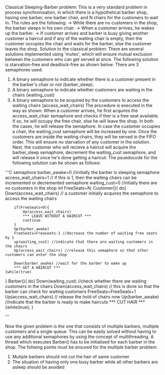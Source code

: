 
Classical Sleeping-Barber problem:
This is a very standard problem in process synchronisation, in which there is a hypothetical barber shop,
having one barber, one barber chair, and N chairs for the customers to wait in.
The rules are the following:
-> While there are no customers in the shop, the barber sleeps in his own chair.
-> When a customer arrives, he wakes up the barber.
-> If customer arrives and barber is busy giving another customer a haircut and if any of the
waiting chair is empty, then the customer occupies the chair and waits for the barber, else the
customer leaves the shop.
Solution to the classical problem:
There are several solutions implemented using 'mutex', which will ensure mutual exclusion between
the customers who can get served at once. The following solution is starvation-free and deadlock-free
as shown below:
There are 3 semaphores used:
1) A binary semaphore to indicate whether there is a customer present in the barber's chair or not (barber_sleep).
2) A binary semaphore to indicate whether customers are waiting in the chairs (waiting_cust)
3) A binary semaphore to be acquired by the customers to access the waiting chairs (access_wait_chairs)
The procedure is executed in the way as shown:
When a customer arrives, he first acquires the access_wait_chair semaphore and checks if ther is a free seat available.
If so, he will occupy the free chair, else he will leave the shop. In both the cases, he will release the semaphore.
In case the customer occupies a chair, the waiting_cust semaphore will be increased by one.
Once the customers are inside the waiting chairs, they will be served in the FIFO order. This will ensure no starvation of
any customer in the solution. Next, the customer who will recieve a haircut will acquire the barber_sleep semaphore, decrement the
waiting_cust semaphore, and will release it once he's done getting a haricut.
The psuedocode for the following solution can be shown as follows:

'''C
semaphore barber_awake=0 //initially the barber is sleeping
semaphore access_wait_chairs=1 // if this is 1, then the waiting chairs can be incremented or decremented
semaphore waiting_cust=0 //intially there are no customers in the shop
int FreeSeats=N;
Customer(){
    do{
        Down(access_wait_chairs) // a customer initially acquires the semaphore to access the waiting chairs
        
        if(FreeSeats<0){
            Up(access_wait_chairs)
            *** LEAVE WITHOUT A HAIRCUT ***
            continue
        }
        Up(barber_awake)
        FreeSeats=Freaseats-1 //decrease the number of waiting free seats by 1
        up(waiting_cust) //indicate that there are waiting customers in the chairs
        Up(access_wait_chairs) //release this semaphore so that other customers can enter the shop
        
        Down(barber_awake) //wait for the barber to wake up
        *** GET A HAIRCUT ***
    }while(true)
}
Barber(){
    do{
        Down(waiting_cust) //check whether there are waiting customers in the chairs
        Down(access_wait_chairs) // this is done so that the barber can check for waiting customers 
        FreeSeats=FreeSeats+1
        Up(access_wait_chairs) // release the hold of chairs now
        Up(barber_awake) //indicate that the barber is ready to make haircuts
        *** CUT HAIR ***
    }while(true);
}

'''

Now the given problem is the one that consists of multiple barbers, multiple customers and a single queue.
This can be easily solved without having to use any additional semaphores by using the concept of multithreading.
A thread which executes Barber() has to be initialised for each barber in the shop.
The follwing points must be ensured for the multiple barber problem:
1) Mutiple barbers should not cut the hair of same customer
2) The situation of having only one busy barber while all other barbers are asleep should be avoided
